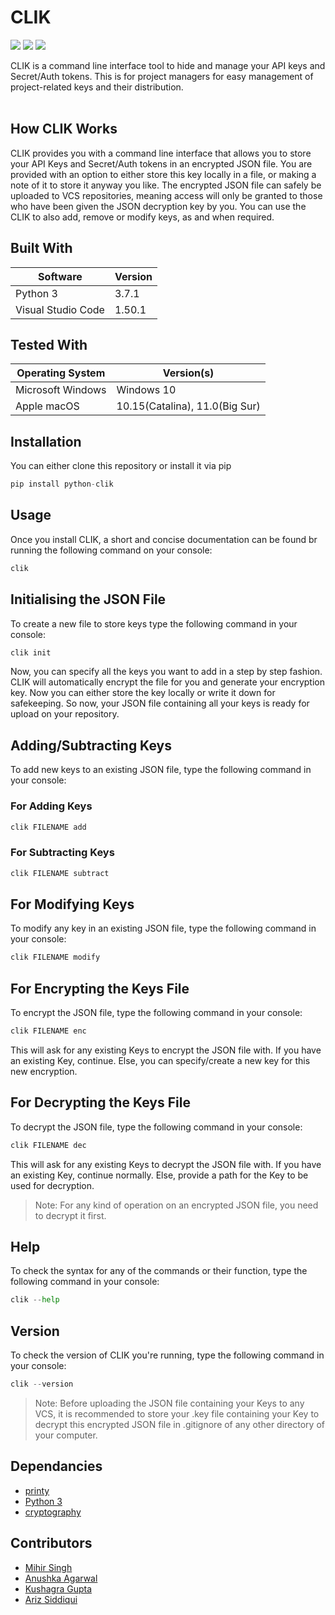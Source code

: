 # CLIK
![](https://img.shields.io/github/forks/MLSA-SRM/Project-CLIK?style=for-the-badge)
![](https://img.shields.io/github/stars/MLSA-SRM/Project-CLIK?color=purple&style=for-the-badge)
![](https://img.shields.io/badge/contributors-4-orange.svg?style=for-the-badge)

CLIK is a command line interface tool to hide and manage your API keys and Secret/Auth tokens.
This is for project managers for easy management of project-related keys and their distribution.
<br><br>
## How CLIK Works
CLIK provides you with a command line interface that allows you to store your API Keys and Secret/Auth tokens in an encrypted JSON file.
You are provided with an option to either store this key locally in a file, or making a note of it to store it anyway you like.
The encrypted JSON file can safely be uploaded to VCS repositories, meaning access will only be granted to those who have been given the JSON decryption key by you.
You can use the CLIK to also add, remove or modify keys, as and when required.
## Built With
| Software | Version |
|----------|---------|
| Python 3 | 3.7.1 |
| Visual Studio Code| 1.50.1|

## Tested With
| Operating System | Version(s) |
|----------|-------------|
| Microsoft Windows | Windows 10 |
| Apple macOS | 10.15(Catalina), 11.0(Big Sur) |

## Installation
You can either clone this repository or install it via pip
```python
pip install python-clik
```

## Usage
Once you install CLIK, a short and concise documentation can be found br running the following command on your console:
```python
clik
```
## Initialising the JSON File
To create a new file to store keys type the following command in your console:
```python
clik init
```
Now, you can specify all the keys you want to add in a step by step fashion.
CLIK will automatically encrypt the file for you and generate your encryption key.
Now you can either store the key locally or write it down for safekeeping.
So now, your JSON file containing all your keys is ready for upload on your repository.
## Adding/Subtracting Keys
To add new keys to an existing JSON file, type the following command in your console:
<br>
### For Adding Keys
```python
clik FILENAME add
```

### For Subtracting Keys
```python
clik FILENAME subtract
```
## For Modifying Keys
To modify any key in an existing JSON file, type the following command in your console:
```python
clik FILENAME modify
```
## For Encrypting the Keys File
To encrypt the JSON file, type the following command in your console:
```python
clik FILENAME enc
```
This will ask for any existing Keys to encrypt the JSON file with. If you have an existing Key,
 continue. Else, you can specify/create a new key for this new encryption.

 ## For Decrypting the Keys File
 To decrypt the JSON file, type the following command in your console:
 ```python
 clik FILENAME dec
 ```
This will ask for any existing Keys to decrypt the JSON file with. If you have an existing Key,
continue normally. Else, provide a path for the Key to be used for decryption.

> Note: For any kind of operation on an encrypted JSON file, you need to decrypt it first.

## Help
To check the syntax for any of the commands or their function, type the following command in your console:
```python
clik --help
```

## Version
To check the version of CLIK you're running, type the following command in your console:
```python
clik --version
```
> Note: Before uploading the JSON file containing your Keys to any VCS, it is recommended to store your .key file containing your Key to decrypt this encrypted JSON file in .gitignore of any other directory of your computer.

## Dependancies
* [printy](https://github.com/edraobdu/printy)
* [Python 3](https://python.org/)
* [cryptography](https://github.com/pyca/cryptography)

## Contributors
* [Mihir Singh](https://github.com/mihirs16)
* [Anushka Agarwal](https://github.com/anushka17agarwal)
* [Kushagra Gupta](https://github.com/KG-1510)
* [Ariz Siddiqui](https://github.com/arizsiddiqui)
